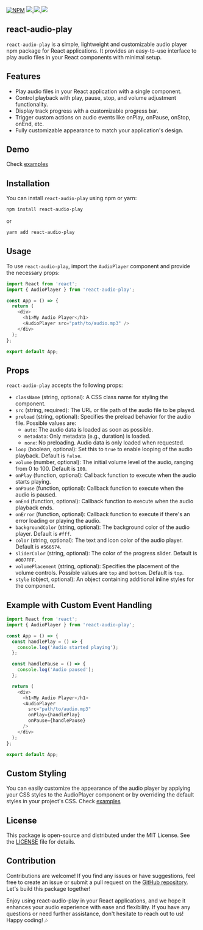 [![NPM](https://img.shields.io/npm/v/react-audio-play.svg)](https://www.npmjs.com/package/react-audio-play)
<a href="https://github.com/riyaddecoder/react-audio-play/issues">
  <img src="https://img.shields.io/github/issues/riyaddecoder/react-audio-play"/>
</a>
<a href="https://github.com/riyaddecoder/react-audio-play/blob/master/LICENSE">
  <img src="https://img.shields.io/github/license/riyaddecoder/react-audio-play"/>
</a>
<a href="https://www.buymeacoffee.com/riyaddecoder">
  <img src="https://img.shields.io/badge/sponsor-buy%20me%20a%20coffee-yellow?logo=buymeacoffee"/>
</a>


## react-audio-play

`react-audio-play` is a simple, lightweight and customizable audio player npm package for React applications. It provides an easy-to-use interface to play audio files in your React components with minimal setup.

<!-- ![react-audio-play](https://example.com/react-audio-play-demo.gif) -->

## Features

- Play audio files in your React application with a single component.
- Control playback with play, pause, stop, and volume adjustment functionality.
- Display track progress with a customizable progress bar.
- Trigger custom actions on audio events like onPlay, onPause, onStop, onEnd, etc.
- Fully customizable appearance to match your application's design.

## Demo
Check [examples](https://riyaddecoder.github.io/react-audio-play/#example-usage) 

## Installation

You can install `react-audio-play` using npm or yarn:

```bash
npm install react-audio-play
```
or
```bash
yarn add react-audio-play
```

## Usage

To use `react-audio-play`, import the `AudioPlayer` component and provide the necessary props:

```js
import React from 'react';
import { AudioPlayer } from 'react-audio-play';

const App = () => {
  return (
    <div>
      <h1>My Audio Player</h1>
      <AudioPlayer src="path/to/audio.mp3" />
    </div>
  );
};

export default App;
```
## Props
`react-audio-play` accepts the following props:

- `className` (string, optional): A CSS class name for styling the component.
- `src` (string, required): The URL or file path of the audio file to be played.
- `preload` (string, optional): Specifies the preload behavior for the audio file. Possible values are:
    - `auto`: The audio data is loaded as soon as possible.
    - `metadata`: Only metadata (e.g., duration) is loaded.
    - `none`: No preloading. Audio data is only loaded when requested.
- `loop` (boolean, optional): Set this to `true` to enable looping of the audio playback. Default is `false`.
- `volume` (number, optional): The initial volume level of the audio, ranging from 0 to 100. Default is `100`.
- `onPlay` (function, optional): Callback function to execute when the audio starts playing.
- `onPause` (function, optional): Callback function to execute when the audio is paused.
- `onEnd` (function, optional): Callback function to execute when the audio playback ends.
- `onError` (function, optional): Callback function to execute if there's an error loading or playing the audio.
- `backgroundColor` (string, optional): The background color of the audio player. Default is `#fff`.
- `color` (string, optional): The text and icon color of the audio player. Default is `#566574`.
- `sliderColor` (string, optional): The color of the progress slider. Default is `#007FFF`.
- `volumePlacement` (string, optional): Specifies the placement of the volume controls. Possible values are `top` and `bottom`. Default is `top`.
- `style` (object, optional): An object containing additional inline styles for the component.

## Example with Custom Event Handling
```js
import React from 'react';
import { AudioPlayer } from 'react-audio-play';

const App = () => {
  const handlePlay = () => {
    console.log('Audio started playing');
  };

  const handlePause = () => {
    console.log('Audio paused');
  };

  return (
    <div>
      <h1>My Audio Player</h1>
      <AudioPlayer
        src="path/to/audio.mp3"
        onPlay={handlePlay}
        onPause={handlePause}
      />
    </div>
  );
};

export default App;
```
## Custom Styling
You can easily customize the appearance of the audio player by applying your CSS styles to the AudioPlayer component or by overriding the default styles in your project's CSS. Check [examples](https://riyaddecoder.github.io/react-audio-play/#styled-examples)

## License
This package is open-source and distributed under the MIT License. See the [LICENSE](https://github.com/riyaddecoder/react-audio-play/blob/master/LICENSE) file for details.

## Contribution
Contributions are welcome! If you find any issues or have suggestions, feel free to create an issue or submit a pull request on the [GitHub repository](https://github.com/riyaddecoder/react-audio-play/). Let's build this package together!

<!-- ![react-audio-play](https://example.com/react-audio-play-demo.gif) -->

Enjoy using react-audio-play in your React applications, and we hope it enhances your audio experience with ease and flexibility. If you have any questions or need further assistance, don't hesitate to reach out to us! Happy coding! 🎶
